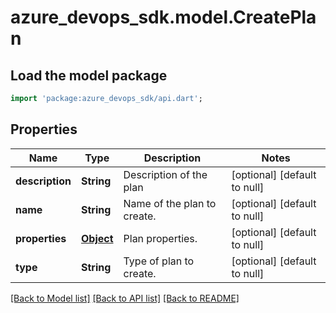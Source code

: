 # azure_devops_sdk.model.CreatePlan

## Load the model package
```dart
import 'package:azure_devops_sdk/api.dart';
```

## Properties
Name | Type | Description | Notes
------------ | ------------- | ------------- | -------------
**description** | **String** | Description of the plan | [optional] [default to null]
**name** | **String** | Name of the plan to create. | [optional] [default to null]
**properties** | [**Object**](.md) | Plan properties. | [optional] [default to null]
**type** | **String** | Type of plan to create. | [optional] [default to null]

[[Back to Model list]](../README.md#documentation-for-models) [[Back to API list]](../README.md#documentation-for-api-endpoints) [[Back to README]](../README.md)


